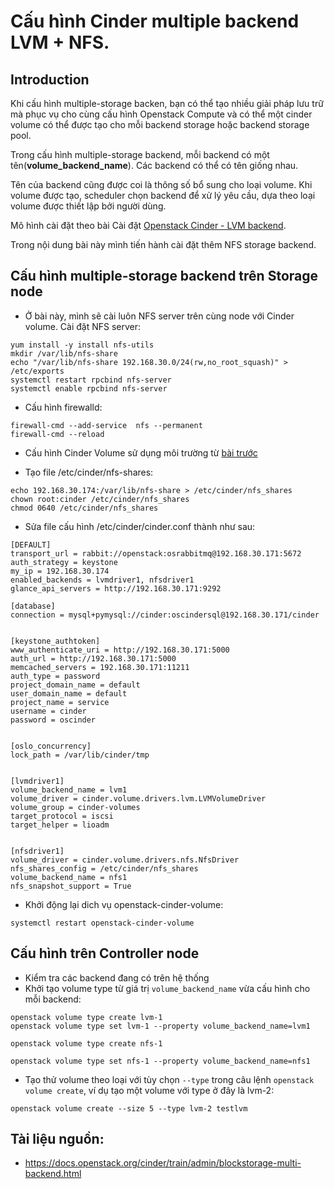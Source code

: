 # Cấu hình Cinder multiple backend LVM + NFS.

## Introduction

Khi cấu hình multiple-storage backen, bạn có thể tạo nhiều giải pháp lưu trữ mà phục vụ cho cùng cấu hình Openstack Compute và có thể một cinder volume có thể được tạo cho mỗi backend storage hoặc backend storage pool.

Trong cấu hình multiple-storage backend, mỗi backend có một tên(**volume_backend_name**). Các backend có thể có tên giống nhau.

Tên của backend cũng được coi là thông số bổ sung cho loại volume. Khi volume được tạo, scheduler chọn backend để xử lý yêu cầu, dựa theo loại volume được thiết lập bởi người dùng.

Mô hình cài đặt theo bài Cài đặt [Openstack Cinder - LVM backend](./02.Installation.md). 

Trong nội dung bài này mình tiến hành cài đặt thêm NFS storage backend.


## Cấu hình multiple-storage backend trên Storage node

- Ở bài này, mình sẽ cài luôn NFS server trên cùng node với Cinder volume. Cài đặt NFS server:
```
yum install -y install nfs-utils
mkdir /var/lib/nfs-share
echo "/var/lib/nfs-share 192.168.30.0/24(rw,no_root_squash)" > /etc/exports 
systemctl restart rpcbind nfs-server
systemctl enable rpcbind nfs-server
```
- Cấu hình firewalld:
```
firewall-cmd --add-service  nfs --permanent
firewall-cmd --reload
```
 


- Cấu hình Cinder Volume sử dụng môi trường từ [bài trước](02.Installation.md)

- Tạo file /etc/cinder/nfs-shares:
```
echo 192.168.30.174:/var/lib/nfs-share > /etc/cinder/nfs_shares
chown root:cinder /etc/cinder/nfs_shares
chmod 0640 /etc/cinder/nfs_shares
```

- Sửa file cấu hình /etc/cinder/cinder.conf thành như sau:
```
[DEFAULT]
transport_url = rabbit://openstack:osrabbitmq@192.168.30.171:5672
auth_strategy = keystone
my_ip = 192.168.30.174
enabled_backends = lvmdriver1, nfsdriver1
glance_api_servers = http://192.168.30.171:9292

[database]
connection = mysql+pymysql://cinder:oscindersql@192.168.30.171/cinder


[keystone_authtoken]
www_authenticate_uri = http://192.168.30.171:5000
auth_url = http://192.168.30.171:5000
memcached_servers = 192.168.30.171:11211
auth_type = password
project_domain_name = default
user_domain_name = default
project_name = service
username = cinder
password = oscinder


[oslo_concurrency]
lock_path = /var/lib/cinder/tmp


[lvmdriver1]
volume_backend_name = lvm1
volume_driver = cinder.volume.drivers.lvm.LVMVolumeDriver
volume_group = cinder-volumes
target_protocol = iscsi
target_helper = lioadm


[nfsdriver1]
volume_driver = cinder.volume.drivers.nfs.NfsDriver
nfs_shares_config = /etc/cinder/nfs_shares
volume_backend_name = nfs1
nfs_snapshot_support = True
```

- Khởi động lại dich vụ openstack-cinder-volume:
```
systemctl restart openstack-cinder-volume
```


## Cấu hình trên Controller node
- Kiểm tra các backend đang có trên hệ thống
- Khởi tạo volume type từ giá trị `volume_backend_name` vừa cấu hình cho mỗi backend:
```
openstack volume type create lvm-1
openstack volume type set lvm-1 --property volume_backend_name=lvm1

openstack volume type create nfs-1

openstack volume type set nfs-1 --property volume_backend_name=nfs1
```

- Tạo thử volume theo loại với tùy chọn `--type` trong câu lệnh `openstack volume create`, ví dụ tạo một volume với type ở đây là lvm-2:
```
openstack volume create --size 5 --type lvm-2 testlvm
```



## Tài liệu nguồn:
- https://docs.openstack.org/cinder/train/admin/blockstorage-multi-backend.html

